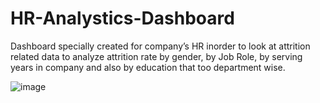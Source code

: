 # HR-Analystics-Dashboard
Dashboard specially created for company’s HR inorder to look at attrition related data to  analyze attrition rate by gender, by Job Role, by serving years in company and also by  education that too department wise.

![image](https://github.com/MargiShah18/HR-Analystics-Dashboard/assets/97111878/37f3fdaf-e52a-4853-9455-8087c98c0e0e)


